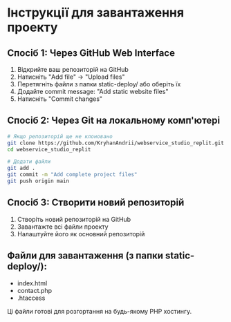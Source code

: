 # Інструкції для завантаження проекту

## Спосіб 1: Через GitHub Web Interface
1. Відкрийте ваш репозиторій на GitHub
2. Натисніть "Add file" → "Upload files"
3. Перетягніть файли з папки static-deploy/ або оберіть їх
4. Додайте commit message: "Add static website files"
5. Натисніть "Commit changes"

## Спосіб 2: Через Git на локальному комп'ютері
```bash
# Якщо репозиторій ще не клоновано
git clone https://github.com/KryhanAndrii/webservice_studio_replit.git
cd webservice_studio_replit

# Додати файли
git add .
git commit -m "Add complete project files"
git push origin main
```

## Спосіб 3: Створити новий репозиторій
1. Створіть новий репозиторій на GitHub
2. Завантажте всі файли проекту
3. Налаштуйте його як основний репозиторій

## Файли для завантаження (з папки static-deploy/):
- index.html
- contact.php
- .htaccess

Ці файли готові для розгортання на будь-якому PHP хостингу.